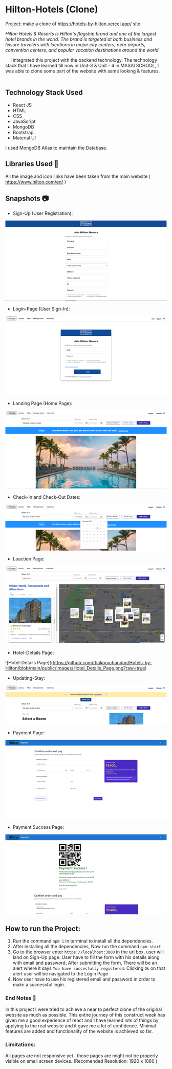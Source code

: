 # Hilton-Hotels (Clone)

Project: make a clone of https://hotels-by-hilton.vercel.app/ site

_Hilton Hotels & Resorts is Hilton's flagship brand and one of the largest hotel brands in the world. The brand is targeted at both business and leisure travelers with locations in major city centers, near airports, convention centers, and popular vacation destinations around the world._

&nbsp;&nbsp;&nbsp;&#160;I integrated this project with the backend technology. The technology stack that I have learned till now in Unit-3 & Unit - 4 in MASAI SCHOOL, I was able to clone some part of the website with same looking & features. <br><br>

## Technology Stack Used

- React JS
- HTML
- CSS
- JavaScript
- MongoDB
- Bootstrap
- Material UI

I used MongoDB Atlas to maintain the Database.

## Libraries Used 🌟

All the image and icon links have been taken from the main website ( https://www.hilton.com/en/ )

## Snapshots 📷

- Sign-Up (User Registration):

![Sign-Up Page](https://github.com/thakoorchandan/Hotels-by-Hilton/blob/main/public/Images/Join_Page.png?raw=true)

- Login-Page (User Sign-In):

![Login Page](https://github.com/thakoorchandan/Hotels-by-Hilton/blob/main/public/Images/Login_Page.png?raw=true)

- Landing Page (Home Page):

![Home Page](https://github.com/thakoorchandan/Hotels-by-Hilton/blob/main/public/Images/Home_Page.png?raw=true)

- Check-In and Check-Out Dates:

![Where To](https://github.com/thakoorchandan/Hotels-by-Hilton/blob/main/public/Images/Check_In_&Check_Out%20.png?raw=true)

- Loaction Page:

![Location Page](https://github.com/thakoorchandan/Hotels-by-Hilton/blob/main/public/Images/Location_Page.png?raw=true)

- Hotel-Details Page:

![Hotel-Details Page]((https://github.com/thakoorchandan/Hotels-by-Hilton/blob/main/public/Images/Hotel_Details_Page.png?raw=true)

- Updating-Stay:

![Update Stay](https://github.com/thakoorchandan/Hotels-by-Hilton/blob/main/public/Images/Update_Stay.png?raw=true)

- Payment Page:

![Payment Page](https://github.com/thakoorchandan/Hotels-by-Hilton/blob/main/public/Images/Payments_Page.png)

- Payment Success Page:

![Payment Success](https://github.com/thakoorchandan/Hotels-by-Hilton/blob/main/public/Images/Payment_Success.png?raw=true)

## How to run the Project:

1. Run the command `npm i` in terminal to install all the dependencies.
2. After installing all the dependencies, Now run the command `npm start`
3. Go to the browser enter `https://localhost:3000` in the url box, user will land on Sign-Up page. User have to fill the form with his details along with email and password, After submitting the form, There will be an alert where it says `You have succesfully registered`. Clicking `Ok` on that alert user will be navigated to the Login Page
4. Now user have to use his registered email and password in order to make a successful login.

### End Notes 📑

In this project I were tried to achieve a near to perfect clone of the original website as much as possible. This entire journey of this construct week has given me a good experience of react and I have learned lots of things by applying to the real website and it gave me a lot of confidence. Minimal features are added and functionality of the website is achieved so far.

### Limitations:

All pages are not responsive yet , those pages are might not be properly visible on small screen devices.
(Recomended Resolution: 1920 x 1080 )
